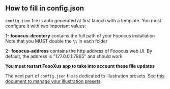 ## How to fill in config.json
`config.json` file is auto generated at first launch with a template.
You must configure it with two important values:

1- **fooocus-directory** contains the full path of your Fooocus installation
Note that you MUST double the `\\` in each folder

2- **fooocus-address** contains the http address of Fooocus web UI.
By default, the address is "127.0.0.1:7865" and should work

**You must restart FoooXus app to take into account these file updates**

The next part of `config.json` file is dedicated to illustration presets.
See [this document to manage your illustration presets](configpreset.md).